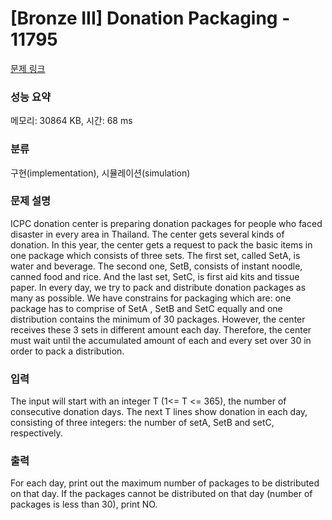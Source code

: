 # [Bronze III] Donation Packaging - 11795 

[문제 링크](https://www.acmicpc.net/problem/11795) 

### 성능 요약

메모리: 30864 KB, 시간: 68 ms

### 분류

구현(implementation), 시뮬레이션(simulation)

### 문제 설명

<p>ICPC donation center is preparing donation packages for people who faced disaster in every area in Thailand. The center gets several kinds of donation. In this year, the center gets a request to pack the basic items in one package which consists of three sets. The first set, called SetA, is water and beverage. The second one, SetB, consists of instant noodle, canned food and rice. And the last set, SetC, is first aid kits and tissue paper. In every day, we try to pack and distribute donation packages as many as possible. We have constrains for packaging which are: one package has to comprise of SetA , SetB and SetC equally and one distribution contains the minimum of 30 packages. However, the center receives these 3 sets in different amount each day. Therefore, the center must wait until the accumulated amount of each and every set over 30 in order to pack a distribution.</p>

### 입력 

 <p>The input will start with an integer T (1<= T <= 365), the number of consecutive donation days. The next T lines show donation in each day, consisting of three integers: the number of setA, SetB and setC, respectively.</p>

### 출력 

 <p>For each day, print out the maximum number of packages to be distributed on that day. If the packages cannot be distributed on that day (number of packages is less than 30), print NO. </p>

